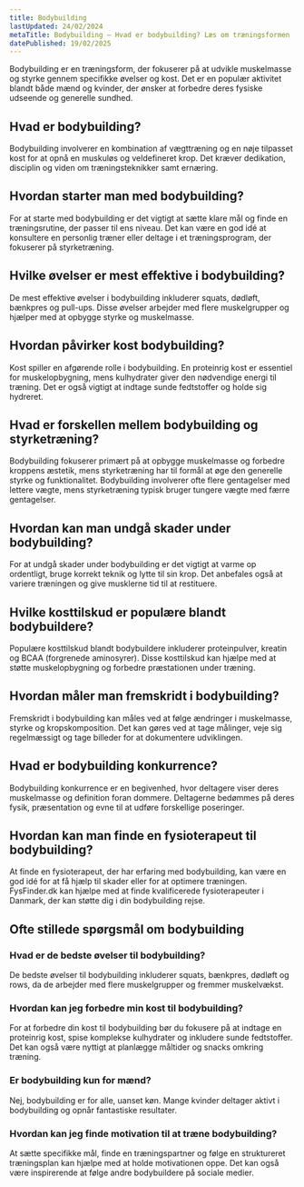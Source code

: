 ```yaml
---
title: Bodybuilding
lastUpdated: 24/02/2024
metaTitle: Bodybuilding – Hvad er bodybuilding? Læs om træningsformen
datePublished: 19/02/2025
---
```


Bodybuilding er en træningsform, der fokuserer på at udvikle muskelmasse og styrke gennem specifikke øvelser og kost. Det er en populær aktivitet blandt både mænd og kvinder, der ønsker at forbedre deres fysiske udseende og generelle sundhed.

## Hvad er bodybuilding?

Bodybuilding involverer en kombination af vægttræning og en nøje tilpasset kost for at opnå en muskuløs og veldefineret krop. Det kræver dedikation, disciplin og viden om træningsteknikker samt ernæring.

## Hvordan starter man med bodybuilding?

For at starte med bodybuilding er det vigtigt at sætte klare mål og finde en træningsrutine, der passer til ens niveau. Det kan være en god idé at konsultere en personlig træner eller deltage i et træningsprogram, der fokuserer på styrketræning.

## Hvilke øvelser er mest effektive i bodybuilding?

De mest effektive øvelser i bodybuilding inkluderer squats, dødløft, bænkpres og pull-ups. Disse øvelser arbejder med flere muskelgrupper og hjælper med at opbygge styrke og muskelmasse.

## Hvordan påvirker kost bodybuilding?

Kost spiller en afgørende rolle i bodybuilding. En proteinrig kost er essentiel for muskelopbygning, mens kulhydrater giver den nødvendige energi til træning. Det er også vigtigt at indtage sunde fedtstoffer og holde sig hydreret.

## Hvad er forskellen mellem bodybuilding og styrketræning?

Bodybuilding fokuserer primært på at opbygge muskelmasse og forbedre kroppens æstetik, mens styrketræning har til formål at øge den generelle styrke og funktionalitet. Bodybuilding involverer ofte flere gentagelser med lettere vægte, mens styrketræning typisk bruger tungere vægte med færre gentagelser.

## Hvordan kan man undgå skader under bodybuilding?

For at undgå skader under bodybuilding er det vigtigt at varme op ordentligt, bruge korrekt teknik og lytte til sin krop. Det anbefales også at variere træningen og give musklerne tid til at restituere.

## Hvilke kosttilskud er populære blandt bodybuildere?

Populære kosttilskud blandt bodybuildere inkluderer proteinpulver, kreatin og BCAA (forgrenede aminosyrer). Disse kosttilskud kan hjælpe med at støtte muskelopbygning og forbedre præstationen under træning.

## Hvordan måler man fremskridt i bodybuilding?

Fremskridt i bodybuilding kan måles ved at følge ændringer i muskelmasse, styrke og kropskomposition. Det kan gøres ved at tage målinger, veje sig regelmæssigt og tage billeder for at dokumentere udviklingen.

## Hvad er bodybuilding konkurrence?

Bodybuilding konkurrence er en begivenhed, hvor deltagere viser deres muskelmasse og definition foran dommere. Deltagerne bedømmes på deres fysik, præsentation og evne til at udføre forskellige poseringer.

## Hvordan kan man finde en fysioterapeut til bodybuilding?

At finde en fysioterapeut, der har erfaring med bodybuilding, kan være en god idé for at få hjælp til skader eller for at optimere træningen. FysFinder.dk kan hjælpe med at finde kvalificerede fysioterapeuter i Danmark, der kan støtte dig i din bodybuilding rejse.

## Ofte stillede spørgsmål om bodybuilding

### Hvad er de bedste øvelser til bodybuilding?

De bedste øvelser til bodybuilding inkluderer squats, bænkpres, dødløft og rows, da de arbejder med flere muskelgrupper og fremmer muskelvækst.

### Hvordan kan jeg forbedre min kost til bodybuilding?

For at forbedre din kost til bodybuilding bør du fokusere på at indtage en proteinrig kost, spise komplekse kulhydrater og inkludere sunde fedtstoffer. Det kan også være nyttigt at planlægge måltider og snacks omkring træning.

### Er bodybuilding kun for mænd?

Nej, bodybuilding er for alle, uanset køn. Mange kvinder deltager aktivt i bodybuilding og opnår fantastiske resultater.

### Hvordan kan jeg finde motivation til at træne bodybuilding?

At sætte specifikke mål, finde en træningspartner og følge en struktureret træningsplan kan hjælpe med at holde motivationen oppe. Det kan også være inspirerende at følge andre bodybuildere på sociale medier.
